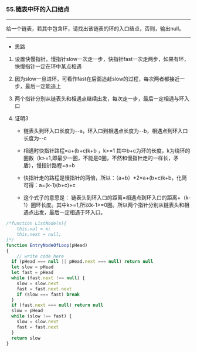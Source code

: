 ### 55.链表中环的入口结点

---

给一个链表，若其中包含环，请找出该链表的环的入口结点，否则，输出null。

---

* 思路

1. 设置快慢指针，慢指针slow一次走一步，快指针fast一次走两步，如果有环，快慢指针一定在环中某点相遇

2. 因为slow一旦进环，可看作fast在后面追赶slow的过程，每次两者都接近一步，最后一定能追上

3. 两个指针分别从链表头和相遇点继续出发，每次走一步，最后一定相遇与环入口

4. 证明3

    * 链表头到环入口长度为--a，环入口到相遇点长度为--b，相遇点到环入口长度为--c

    * 相遇时快指针路程=a+(b+c)k+b ，k>=1  其中b+c为环的长度，k为绕环的圈数（k>=1,即最少一圈，不能是0圈，不然和慢指针走的一样长，矛盾），慢指针路程=a+b

    * 快指针走的路程是慢指针的两倍，所以：（a+b）*2=a+(b+c)k+b，化简可得：a=(k-1)(b+c)+c
    
    * 这个式子的意思是： 链表头到环入口的距离=相遇点到环入口的距离+（k-1）圈环长度。其中k>=1,所以k-1>=0圈。所以两个指针分别从链表头和相遇点出发，最后一定相遇于环入口。
    
``` js
/*function ListNode(x){
    this.val = x;
    this.next = null;
}*/
function EntryNodeOfLoop(pHead)
{
    // write code here
  if (pHead === null || pHead.next === null) return null
  let slow = pHead
  let fast = pHead
  while (fast.next !== null) {
    slow = slow.next
    fast = fast.next.next
    if (slow === fast) break
  }
  if (fast.next === null) return null
  slow = pHead
  while (slow !== fast) {
    slow = slow.next
    fast = fast.next
  }
  return slow
}
```
